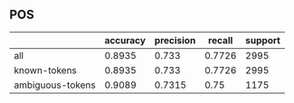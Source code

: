 
## POS

|                  | accuracy | precision | recall | support |
|------------------|----------|-----------|--------|---------|
| all              | 0.8935   | 0.733     | 0.7726 | 2995    |
| known-tokens     | 0.8935   | 0.733     | 0.7726 | 2995    |
| ambiguous-tokens | 0.9089   | 0.7315    | 0.75   | 1175    |

